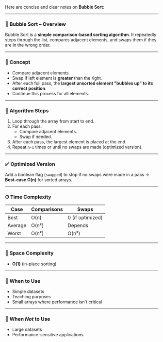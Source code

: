 Here are concise and clear notes on **Bubble Sort**:

---

### 📘 **Bubble Sort – Overview**
Bubble Sort is a **simple comparison-based sorting algorithm**. It repeatedly steps through the list, compares adjacent elements, and swaps them if they are in the wrong order.

---

### 🧠 **Concept**
- Compare adjacent elements.
- Swap if left element is **greater** than the right.
- After each full pass, the **largest unsorted element "bubbles up" to its correct position**.
- Continue this process for all elements.

---

### 🔁 **Algorithm Steps**
1. Loop through the array from start to end.
2. For each pass:
   - Compare adjacent elements.
   - Swap if needed.
3. After each pass, the largest element is placed at the end.
4. Repeat `n-1` times or until no swaps are made (optimized version).

---

### ✅ **Optimized Version**
Add a boolean flag (`swapped`) to stop if no swaps were made in a pass → **Best-case O(n)** for sorted arrays.

---

### ⏱ **Time Complexity**
| Case    | Comparisons | Swaps            |
|---------|-------------|------------------|
| Best    | O(n)        | 0 (if optimized) |
| Average | O(n²)       | Depends          |
| Worst   | O(n²)       | O(n²)            |

---

### 🧮 **Space Complexity**
- **O(1)** (in-place sorting)

---

### 📌 **When to Use**
- Simple datasets
- Teaching purposes
- Small arrays where performance isn't critical

---

### 🚫 **When *Not* to Use**
- Large datasets
- Performance-sensitive applications
